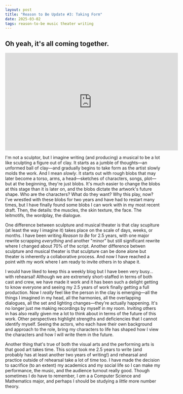 ```yaml
---
layout: post
title: "Reason to Be Update #3: Taking Form"
date: 2025-03-02
tags: reason-to-be music theater writing
---
```

## Oh yeah, it's all coming together.

<div class="video-embed">
    <iframe width="560" height="315" src="https://www.youtube.com/embed/QyrDgEz3DR0?si=-Cr1oP2tqjXOcF6R" title="YouTube video player" frameborder="0" allow="accelerometer; autoplay; clipboard-write; encrypted-media; gyroscope; picture-in-picture; web-share" referrerpolicy="strict-origin-when-cross-origin" allowfullscreen></iframe>
</div>

I'm not a sculptor, but I imagine writing (and producing) a musical to be a lot like sculpting a figure out of clay. It starts as a jumble of thoughts—an unformed ball of clay—and gradually begins to take form as the artist slowly molds the work. And I mean *slowly*. It starts out with rough blobs that may later become a torso, arms, a head—sketches of characters, songs, plot—but at the beginning, they're just blobs. It's much easier to change the blobs at this stage than it is later on, and the blobs dictate the artwork's future shape. Who are the characters? What do they want? Why this play, now? I've wrestled with these blobs for two years and have had to restart many times, but I have finally found some blobs I can work with in my most recent draft. Then, the details: the muscles, the skin texture, the face. The leitmotifs, the wordplay, the dialogue.

One difference between sculpture and musical theater is that clay scuplture (at least the way I imagine it) takes place on the scale of days, weeks, or months. I have been writing *Reason to Be* for 2.5 years, with one major rewrite scrapping *everything* and another "minor" but still significant rewrite where I changed about 70% of the script. Another difference betwen sculpture and musical theater is that sculpture can be done alone but theater is inherently a collaborative process. And now I have reached a point with my work where I am ready to invite others in to shape it.

I would have liked to keep this a weekly blog but I have been very busy... with rehearsal! Although we are extremely short-staffed in terms of both cast and crew, we have made it work and it has been such a delight getting to know everyone and seeing my 2.5 years of work finally getting a full production. Now I *really* feel like the person in the clay is emerging—all the things I imagined in my head, all the harmonies, all the overlapping dialogues, all the set and lighting changes—they're actually happening. It's no longer just me making recordings by myself in my room. Inviting others in has also really given me a lot to think about in terms of the future of this work. Other perspectives highlight strengths and deficiencies that I cannot identify myself. Seeing the actors, who each have their own background and approach to the role, bring my characters to life has shaped how I view the characters and how I will write them in the future.

Another thing that's true of both the visual arts and the performing arts is that good art takes time. This script took me 2.5 years to write (and probably has at least another two years of writing!) and rehearsal and practice outside of rehearsal take a lot of time too. I have made the decision to sacrifice (to an extent) my academics and my social life so I can make my performance, the music, and the audience turnout really good. Though sometimes I do have to remember, I *am* a a Computer Science and Mathematics major, and perhaps I should be studying a *little* more number theory.